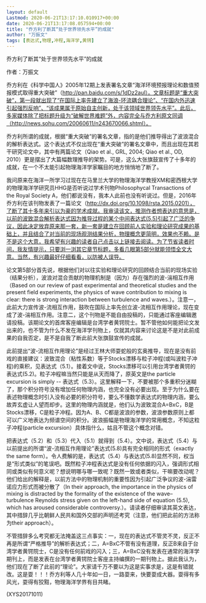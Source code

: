```yaml
---
layout: default
Lastmod: 2020-06-21T13:17:10.010917+00:00
date: 2020-06-21T13:17:08.057594+00:00
title: "乔方利了断其“处于世界领先水平”的成就"
author: "万振文"
tags: [表达式,物理,冲程,海洋学,黄锷]
---
```


乔方利了断其“处于世界领先水平”的成就

作者：万振文

乔方利在《科学中国人》2005年12期上发表署名文章“海洋环境预报理论和数值预报模式取得重大突破”（http://pan.baidu.com/s/1dDz2aul）。文章标题是“重大突破”，第一段就出现了“在国际上率先建立了海浪-环流耦合理论”、“在国内外迅速引起强烈反响”、“该成果属于原始自主创新，处于该领域世界领先水平”。此后，多家媒体除了把标题升级为“破解世界难题”外，内容完全与乔方利原文同调（http://news.sohu.com/20060611/n243670066.shtml）。

乔方利所谓的成就，根据“重大突破”的署名文章，指的是他们推导得出了波浪混合的解析表达式。这个表达式不仅出现在“重大突破”的署名文章中，而且出现在其若干研究论文中，其中有两篇论文（Qiao et al., GRL, 2004; Qiao et al., OD, 2010）更是摆出了大篇幅数理推导的架势。可是，这么大张旗鼓宣传了十多年的成就，在一个不太能引起物理海洋学家瞩目的地方悄悄地了断了。

我问原来在海洋一所学习过现在在马里兰大学的物理海洋学教授XM和密西根大学的物理海洋学研究员HHG是否听说过学术刊物Philosophycal Transactions of the Royal Society A，他们都说没有，我本人此前也没有听说过。但是，2016年乔方利在该刊物发表了一篇论文（http://dx.doi.org/10.1098/rsta.2015.0201），了断了其十多年来引以为豪的学术成就。我审读该文，推测作者想表达的意思是，以前的波致混合解析表达式因为推导过程的某个中间表达式(5.5)引起了广泛的争议，因此决定放弃原来那一套，新一套是建立在回顾前人实验和理论研究成果的基础上，并且结合了对当前的现场观测结果分析，物理概念更简明，效果也不赖。是不是这个大意，我希望有兴趣的读者自己点击以上链接去阅读。为了节省读者时间，我友情提示，只要浏一浏其它章节标题，多看几眼第5部分就能领悟全文大意。当然，有兴趣最好仔细看看，以防被人误导。

论文第5部分首先说，根据他们对以往实验和理论研究的回顾结合当前的现场实验（结果分析），波浪对混合贡献的物理机制是（因为）存在强烈的波-湍相互作用（Based on our review of past experimental and theoretical studies and the present field experiments, the physics of wave contribution to mixing is clear: there is strong interaction between turbulence and waves.）。注意一，此前大力宣传波-流相互作用，鼓吹在国际上率先创立波-流相互作用理论，现在变成了波-湍相互作用。注意二，这个刊物是不能自由投稿的，只能通过客座编辑邀请投稿。该期论文的首席客座编辑是台湾学者黄锷院士。暂不管他如何能把论文发出来的，也不管为什么不发在海洋学刊物上，仅就其内容来讨论这是不是对此前成果的自我否定，是不是自我了断此前大张旗鼓宣传的成就。

此前提出“波-流相互作用理论”是经过王林大师耍蛇般的玄奥推导，现在是没有前戏的直接建议：波致混合（粘性系数）等于Stocks漂移与粒子冲程(或叫波粒子冲程)的乘积，见表达式（5.1）。接着文中说，Stocks漂移可以引用台湾学者黄锷的表达式(5.2)。粒子冲程嘛当然只能是从天而降了，原英文是the particle excursion is simply -- 表达式（5.3）。这里解释一下，不要被那个多重积分迷糊了，那个积分符号没有增加任何物理内涵，也完全没有必要出现。至于为什么要在表述物理概念时引入没有必要的积分符号，要么不懂数学表达式的物理内涵，要么故弄玄虚让人望而却步。这里的物理内涵就是，他们认为波致混合A=BxC，B是Stocks漂移，C是粒子冲程。因为A、B、C都是波浪的参数，波浪参数原则上都可以广义地表达为频谱空间的积分。波浪振幅是物理海洋学的常用概念，不知这粒子冲程(particle excursion）具体指什么，姑且不管这个概念对错。

把表达式（5.2）和（5.3）代入（5.1）就得到（5.4）。文中说，表达式（5.4）与以前提出的所谓“波-流相互作用理论”表达式(5.8)具有完全相同的形式（exactly the same form）。令人费解的是，表达式（5.4）与表达式(5.8)显然不同，权当是“形式类似”的笔误吧。既然粒子冲程表达式是没有任何依据的闪入，强调形式相同或类似有何意义呢？想说明哪与哪一致呢？既然一致或者类似，干嘛要改动呢？他们给出的解释是，以前方法中的物理机制的重要性因为引起广泛争议的波-湍雷诺应力形式而被分散了（In their approach, the importance in the physics of mixing is distracted by the formality of the existence of the wave–turbulence Reynolds stress given on the left-hand side of equation (5.5), which has aroused considerable controversy.）。请读者仔细审读其英文表达，其中措辞几乎比朝鲜人民共和国外交部的声明还考究（注意，他们把此前的方法称为their approach）。

不管措辞多么考究都无法掩盖这三点事实：一，现在的表达式不管灵不灵，反正不再是所谓“严格推导”的解析表达式；二，A=BxC不管有没有道理，反正B来自于台湾学者黄锷院士，C是没有任何前戏的闪入；三，A=BxC没有发表在通常的海洋学期刊上，而是发表在台湾学者黄锷院士客座主持编撰的一期刊物上。据此我认为，他们现在了断了此前的“理论”。大家请千万不要以为这是实事求是，这是有错就改。这是耍！！！乔方利等人几十年如一日，一路耍来，快要耍成大器。耍得有多风光，耍得有狡黠，物理海洋学界有目共睹。

(XYS20171011)

